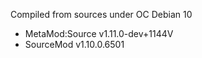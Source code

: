 Compiled from sources under OC Debian 10
- MetaMod:Source v1.11.0-dev+1144V
- SourceMod v1.10.0.6501
